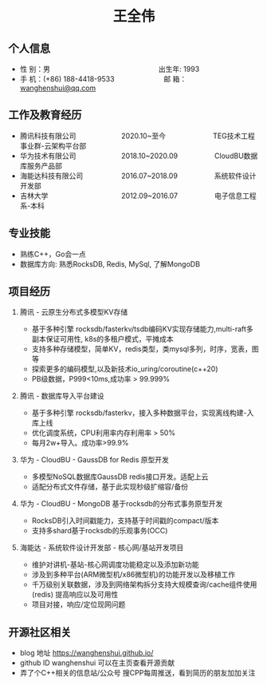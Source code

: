  <center>
     <h1>王全伟</h1>
 </center>

## 个人信息 

* 性 别：男 &emsp;&emsp;&emsp;&emsp;&emsp;&emsp;&emsp;&emsp;&emsp;&emsp;&emsp;&emsp;&emsp;&emsp;&emsp; 出生年: 1993
* 手 机：(+86) 188-4418-9533 &emsp;&emsp;&emsp;&emsp;&emsp;&emsp;&ensp;  邮 箱：wanghenshui@qq.com

## 工作及教育经历

* 腾讯科技有限公司&emsp;&emsp;&emsp;&emsp;&emsp;&emsp;&ensp;2020.10~至今&emsp;&emsp;&emsp;&emsp;&emsp;&emsp;&ensp; TEG技术工程事业群-云架构平台部
* 华为技术有限公司&emsp;&emsp;&emsp;&emsp;&emsp;&emsp;&ensp;2018.10~2020.09&emsp;&emsp;&emsp;&emsp;&emsp; CloudBU数据库服务产品部
* 海能达科技有限公司&emsp;&emsp;&emsp;&emsp;&emsp;&ensp;2016.07~2018.09&emsp;&emsp;&emsp;&emsp;&emsp; 系统软件设计开发部
* 吉林大学&emsp;&emsp;&emsp;&emsp;&emsp;&emsp;&emsp;&emsp;&emsp;&emsp;&ensp;2012.09~2016.07&emsp;&emsp;&emsp;&emsp;&emsp; 电子信息工程系-本科

## 专业技能

* 熟练C++，Go会一点
* 数据库方向: 熟悉RocksDB, Redis, MySql, 了解MongoDB


## 项目经历

1. 腾讯 - 云原生分布式多模型KV存储
    * 基于多种引擎 rocksdb/fasterkv/tsdb编码KV实现存储能力,multi-raft多副本保证可用性, k8s的多租户模式，平摊成本
    * 支持多种存储模型，简单KV，redis类型，类mysql多列，时序，宽表，图等
    * 探索更多的编码模型,以及新技术io_uring/coroutine(c++20)
    * PB级数据，P999<10ms,成功率 > 99.999%

2. 腾讯 - 数据库导入平台建设
    * 基于多种引擎 rocksdb/fasterkv，接入多种数据平台，实现离线构建-入库上线
    * 优化调度系统，CPU利用率内存利用率 > 50%
    * 每月2w+导入。成功率>99.9%

3. 华为 - CloudBU - GaussDB for Redis 原型开发
    * 多模型NoSQL数据库GaussDB redis接口开发。适配上云
    * 适配分布式文件存储，基于此实现秒级扩缩容/备份

4. 华为 - CloudBU - MongoDB 基于rocksdb的分布式事务原型开发
    * RocksDB引入时间戳能力，支持基于时间戳的compact/版本
    * 支持多shard基于rocksdb的乐观事务(OCC)

5. 海能达 - 系统软件设计开发部 - 核心网/基站开发项目
    * 维护对讲机-基站-核心网调度功能稳定以及添加新功能
    * 涉及到多种平台(ARM微型机/x86微型机)的功能开发以及移植工作
    * 千万级别关联数据，涉及到网络架构拆分支持大规模查询/cache组件使用(redis) 提高响应以及可用性
    * 项目对接，响应/定位现网问题


## 开源社区相关
* blog 地址 https://wanghenshui.github.io/
* github ID wanghenshui 可以在主页查看开源贡献
* 弄了个C++相关的信息站/公众号 搜CPP每周推送，看到简历的朋友加加关注
